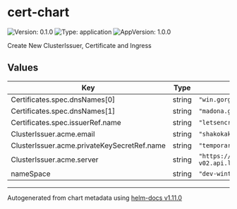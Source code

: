 # cert-chart

![Version: 0.1.0](https://img.shields.io/badge/Version-0.1.0-informational?style=flat-square) ![Type: application](https://img.shields.io/badge/Type-application-informational?style=flat-square) ![AppVersion: 1.0.0](https://img.shields.io/badge/AppVersion-1.0.0-informational?style=flat-square)

Create New ClusterIssuer, Certificate and Ingress

## Values

| Key | Type | Default | Description |
|-----|------|---------|-------------|
| Certificates.spec.dnsNames[0] | string | `"win.gorgasali.com"` |  |
| Certificates.spec.dnsNames[1] | string | `"madona.ge"` |  |
| Certificates.spec.issuerRef.name | string | `"letsencrypt-cluster-issuer"` |  |
| ClusterIssuer.acme.email | string | `"shakokakhadze@gmail.com"` |  |
| ClusterIssuer.acme.privateKeySecretRef.name | string | `"temporarry-issuer"` |  |
| ClusterIssuer.acme.server | string | `"https://acme-v02.api.letsencrypt.org/directory"` |  |
| nameSpace | string | `"dev-wintomato"` |  |

----------------------------------------------
Autogenerated from chart metadata using [helm-docs v1.11.0](https://github.com/norwoodj/helm-docs/releases/v1.11.0)
